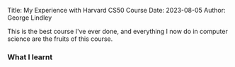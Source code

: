 Title: My Experience with Harvard CS50 Course
Date: 2023-08-05
Author: George Lindley

This is the best course I've ever done, and everything I now do in computer science are the fruits of this course. 

### What I learnt